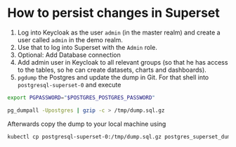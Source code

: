 # How to persist changes in Superset

1. Log into Keycloak as the user `admin` (in the master realm) and create a user called `admin` in the demo realm.
2. Use that to log into Superset with the `Admin` role.
3. Optional: Add Database connection
4. Add admin user in Keycloak to all relevant groups (so that he has access to the tables, so he can create datasets, charts and dashboards).
5. `pgdump` the Postgres and update the dump in Git. For that shell into `postgresql-superset-0` and execute
```sh
export PGPASSWORD="$POSTGRES_POSTGRES_PASSWORD"

pg_dumpall -Upostgres | gzip -c > /tmp/dump.sql.gz
```

Afterwards copy the dump to your local machine using

```sh
kubectl cp postgresql-superset-0:/tmp/dump.sql.gz postgres_superset_dump.sql.gz
```
